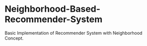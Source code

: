 # Neighborhood-Based-Recommender-System
Basic Implementation of Recommender System with Neighborhood Concept.
